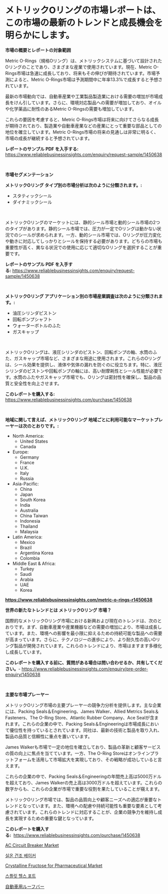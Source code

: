 <p><h1>メトリックOリングの市場レポートは、この市場の最新のトレンドと成長機会を明らかにします。</h1></p><p><strong>市場の概要とレポートの対象範囲</strong></p>
<p><p>Metric O-Rings（規格Oリング）は、メトリックシステムに基づいて設計されたOリングのことであり、さまざまな産業で使用されています。現在、Metric O-Rings市場は急速に成長しており、将来もその伸びが期待されています。市場予測によると、Metric O-Rings市場は予測期間中に年率13.3%で成長すると予想されています。</p><p>最新の市場動向では、自動車産業や工業製品製造業における需要の増加が市場成長をけん引しています。さらに、環境対応製品への需要が増加しており、オイルや化学薬品に耐性のあるMetric O-Ringsの需要も増加しています。</p><p>これらの要因を考慮すると、Metric O-Rings市場は将来に向けてさらなる成長が期待されており、製造業や自動車産業などの産業にとって重要な部品としての地位を確立しています。Metric O-Rings市場の将来の見通しは非常に明るく、市場の成長が継続すると予想されています。</p></p>
<p><strong>レポートのサンプル PDF を入手する:</strong> <a href="https://www.reliablebusinessinsights.com/enquiry/request-sample/1450638">https://www.reliablebusinessinsights.com/enquiry/request-sample/1450638</a></p>
<p>&nbsp;</p>
<p><strong>市場セグメンテーション</strong></p>
<p><strong>メトリックOリング タイプ別の市場分析は次のように分類されます。:</strong></p>
<p><ul><li>スタティックシール</li><li>ダイナミックシール</li></ul></p>
<p>&nbsp;</p>
<p><p>メトリックOリングのマーケットには、静的シール市場と動的シール市場の2つのタイプがあります。静的シール市場では、圧力が一定でOリングは動かない状況でのシールが求められます。一方、動的シール市場では、Oリングが圧力変化や動きに対応してしっかりとシールを保持する必要があります。どちらの市場も重要性が高く、異なる状況での使用に応じて適切なOリングを選択することが重要です。</p></p>
<p><strong>レポートのサンプル PDF を入手する:</strong>&nbsp;<a href="https://www.reliablebusinessinsights.com/enquiry/request-sample/1450638">https://www.reliablebusinessinsights.com/enquiry/request-sample/1450638</a></p>
<p>&nbsp;</p>
<p><strong> メトリックOリング アプリケーション別の市場産業調査は次のように分類されます。:</strong></p>
<p><ul><li>油圧シリンダピストン</li><li>回転ポンプシャフト</li><li>ウォーターボトルのふた</li><li>ガスキャップ</li></ul></p>
<p>&nbsp;</p>
<p><p>メトリックOリングは、液圧シリンダのピストン、回転ポンプの軸、水筒のふた、ガスキャップ市場など、さまざまな用途に使用されます。これらのOリングは、シール効果を提供し、液体や気体の漏れを防ぐのに役立ちます。特に、液圧シリンダのピストンや回転ポンプの軸には、高い耐摩耗性とシール性能が必要です。水筒のふたやガスキャップ市場でも、Oリングは密封性を確保し、製品の品質と安全性を向上させます。</p></p>
<p><strong>このレポートを購入する:</strong>&nbsp; <a href="https://www.reliablebusinessinsights.com/purchase/1450638">https://www.reliablebusinessinsights.com/purchase/1450638</a></p>
<p>&nbsp;</p>
<p><strong>地域に関して言えば、メトリックOリング 地域ごとに利用可能なマーケットプレーヤーは次のとおりです。:</strong></p>
<p><ul>
    <li>
        North America:
        <ul>
            <li>United States</li>
            <li>Canada</li>
        </ul>
    </li>
    <li>
        Europe:
        <ul>
            <li>Germany</li>
            <li>France</li>
            <li>U.K.</li>
            <li>Italy</li>
            <li>Russia</li>
        </ul>
    </li>
    <li>
        Asia-Pacific:
        <ul>
            <li>China</li>
            <li>Japan</li>
            <li>South Korea</li>
            <li>India</li>
            <li>Australia</li>
            <li>China Taiwan</li>
            <li>Indonesia</li>
            <li>Thailand</li>
            <li>Malaysia</li>
        </ul>
    </li>
    <li>
        Latin America:
        <ul>
            <li>Mexico</li>
            <li>Brazil</li>
            <li>Argentina Korea</li>
            <li>Colombia</li>
        </ul>
    </li>
    <li>
        Middle East & Africa:
        <ul>
            <li>Turkey</li>
            <li>Saudi</li>
            <li>Arabia</li>
            <li>UAE</li>
            <li>Korea</li>
        </ul>
    </li>
    </ul></p>
<p><strong><a href="https://www.reliablebusinessinsights.com/metric-o-rings-r1450638">https://www.reliablebusinessinsights.com/metric-o-rings-r1450638</a></strong>&nbsp;</p>
<p><strong>世界の新たなトレンドとは メトリックOリング 市場？</strong></p>
<p><p>国際的なメトリックOリング市場における新興および現在のトレンドは、次のとおりです。まず、自動車産業や産業機器などの需要の増加により、市場は成長しています。また、環境への影響を最小限に抑えるための持続可能な製品への需要が高まっています。さらに、テクノロジーの進歩により、より耐久性の高いOリング製品が開発されています。これらのトレンドにより、市場はますます多様化し成長しています。</p></p>
<p><strong>このレポートを購入する前に、質問がある場合は問い合わせるか、共有してください。</strong>- <a href="https://www.reliablebusinessinsights.com/enquiry/pre-order-enquiry/1450638">https://www.reliablebusinessinsights.com/enquiry/pre-order-enquiry/1450638</a></p>
<p>&nbsp;</p>
<p><strong>主要な市場プレーヤー</strong></p>
<p><p>メトリックOリング市場の主要プレーヤーの競争力分析を提供します。主な企業には、Packing Seals＆Engineering、James Walker、Allied Metrics Seals＆Fasteners、The O-Ring Store、Atlantic Rubber Company、Ace Sealが含まれます。これらの企業の中で、Packing Seals＆Engineeringは市場成長において優位性を持っているとされています。同社は、最新の技術と製品を取り入れ、製品の品質と信頼性に重点を置いています。</p><p>James Walkerも市場で一定の地位を確立しており、製品の革新と顧客サービスの質の向上に焦点を当てています。一方、The O-Ring Storeはオンラインプラットフォームを活用して市場拡大を実現しており、その戦略が成功していると言えます。</p><p>これらの企業の中で、Packing Seals＆Engineeringの年間売上高は5000万ドルを超えており、James Walkerの売上高は3000万ドルを超えています。これらの数字からも、これらの企業が市場で重要な役割を果たしていることが窺えます。</p><p>メトリックOリング市場では、製品の品質向上や顧客ニーズへの適応が重要なトレンドとなっています。また、環境への配慮や持続可能性も重要な要素として考慮されています。これらのトレンドに対応することが、企業の競争力を維持し成長を実現するための重要な鍵となっています。</p></p>
<p><strong>このレポートを購入する:</strong>&nbsp;&nbsp;<a href="https://www.reliablebusinessinsights.com/purchase/1450638">https://www.reliablebusinessinsights.com/purchase/1450638</a></p>
<p><p><a href="https://issuu.com/reportprime-2/docs/ac-circuit-breaker-market-size-2030.pptx">AC Circuit Breaker Market</a></p><p><a href="https://github.com/TitusBoyer1/Market-Research-Report-List-1/blob/main/210311886576.md">실온 건조 베이커</a></p><p><a href="https://github.com/barbarakss89/Market-Research-Report-List-1/blob/main/crystalline-fructose-for-pharmaceutical-market.md">Crystalline Fructose for Pharmaceutical Market</a></p><p><a href="https://github.com/iansanftyord09878/Market-Research-Report-List-2/blob/main/152297386575.md">스플릿 헬스 포트</a></p><p><a href="https://github.com/xtkhtofdt934839/Market-Research-Report-List-2/blob/main/654546894936.md">自動車用ルーフバー</a></p></p>